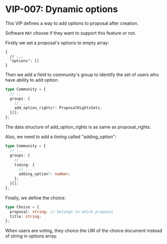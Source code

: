 # VIP-007: Dynamic options

This VIP defines a way to add options to proposal after creation.

Software `MAY` choose if they want to support this feature or not.

Firstly we set a proposal's options to empty array:

```jsonc
{
  // ...
  "options": []
}
```

Then we add a field to community's group to identify the set of users who have ability to add option.

```ts
type Community = {
  // ...
  groups: {
    // ...
    add_option_rights?: ProposalRightsSets;
  }[];
};
```

The data structure of add_option_rights is as same as proposal_rights.

Also, we need to add a timing called "adding_option":

```ts
type Community = {
  // ...
  groups: {
    // ...
    timing: {
      // ...
      adding_option?: number;
    };
  }[];
};
```

Finally, we define the choice:

```ts
type Choice = {
  proposal: string; // belongs to which proposal
  title: string;
};
```

When users are voting, they choice the URI of the choice document instead of string in options array.
